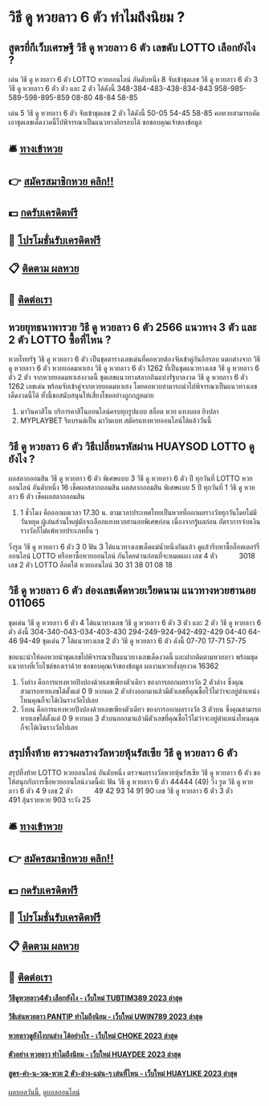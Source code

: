 # วิธี ดู หวยลาว 6 ตัว ทำไมถึงนิยม ?
## สูตรยี่กีเว็บเศรษฐี วิธี ดู หวยลาว 6 ตัว เลขดับ LOTTO เลือกยังไง ?
เด่น วิธี ดู หวยลาว 6 ตัว LOTTO หวยออนไลน์ อันดับหนึ่ง 8 จับเข้าชุดเลข วิธี ดู หวยลาว 6 ตัว 3 วิธี ดู หวยลาว 6 ตัว ตัว และ 2 ตัว ได้ดังนี้
348-384-483-438-834-843
958-985-589-598-895-859
08-80
48-84
58-85

เด่น 5 วิธี ดู หวยลาว 6 ตัว จับเข้าชุดเลข 2 ตัว ได้ดังนี้
50-05
54-45
58-85
คอหวยสามารถคัดเอาชุดเลขเด็ดงวดนี้ไปพิจารณาเป็นแนวทางอีกรอบได้
ขอขอบคุณเจ้าของข้อมูล

## 🛎 [ทางเข้าหวย](https://bit.ly/3BG5bNw)
## 👉 [สมัครสมาชิกหวย คลิก!!](https://bit.ly/3BG5bNw)
## 💵 [กดรับเครดิตฟรี](https://bit.ly/3C3mvgS)
## 👑 [โปรโมชั่นรับเครดิตฟรี](https://bit.ly/3C3mvgS)
## 📋 [ติดตาม ผลหวย](https://bit.ly/3C3mvgS)
## 📱 [ติดต่อเรา](https://bit.ly/3C3mvgS)

## หวยยุทธนาพารวย วิธี ดู หวยลาว 6 ตัว 2566 แนวทาง 3 ตัว และ 2 ตัว LOTTO ซื้อที่ไหน ?
หวยไทยรัฐ วิธี ดู หวยลาว 6 ตัว เป็นชุดตารางเลขเด่นที่คอหวยต้องจับเข้าคู่กันอีกรอบ แตกต่างจาก วิธี ดู หวยลาว 6 ตัว หวยยอดมหาเฮง วิธี ดู หวยลาว 6 ตัว 1262 ที่เป็นชุดแนวทางเลข วิธี ดู หวยลาว 6 ตัว 2 ตัว จากหวยยอดมหาเฮงงวดนี้ ชุดเลขแนวทางสลากกินแบ่งรัฐบาลงวด วิธี ดู หวยลาว 6 ตัว 1262 เลขเด่น พร้อมจับเข้าคู่จากหวยยอดมหาเฮง โดยคอหวยสามารถนำไปพิจารณาเป็นแนวทางเลขเด็ดงวดนี้ได้ ทั้งนี้ขอสนับสนุนให้เสี่ยงโชคอย่างถูกกฎหมาย
1. มาวินคาสิโน บริการคาสิโนออนไลน์ครบทุกรูปแบบ สล็อต หวย แทงบอล ยิงปลา
2. MYPLAYBET รีแบรนด์เป็น มาวินเบท สมัครแทงหวยออนไลน์ได้แล้ววันนี้

## วิธี ดู หวยลาว 6 ตัว วิธีเปลี่ยนรหัสผ่าน HUAYSOD LOTTO ดูยังไง ?
ผลสลากออมสิน วิธี ดู หวยลาว 6 ตัว พิเศษแบบ 3 วิธี ดู หวยลาว 6 ตัว ปี ทุกวันที่ LOTTO หวยออนไลน์ อันดับหนึ่ง 16 เช็คผลสลากออมสิน
ผลสลากออมสิน พิเศษแบบ 5 ปี ทุกวันที่ 1 วิธี ดู หวยลาว 6 ตัว เช็คผลสลากออมสิน
1. 1 ชั่วโมง คือออกผลเวลา 17.30 น. ตามเวลาประเทศไทยเป็นหวยที่ออกผลรางวัลทุกวันโดยไม่มีวันหยุด ผู้เล่นส่วนใหญ่มักจะเลือกแทงหวยฮานอยพิเศษก่อน เนื่องจากรู้ผลก่อน อัตราการจ่ายเงินรางวัลก็ไม่แพ้หวยประเภทอื่น ๆ

วิ่งรูด วิธี ดู หวยลาว 6 ตัว 3 0
ฟัน 3
ได้แนวทางเลขเด็ดแม่น้ำหนึ่งกันแล้ว ดูแล้วรีบหาซื้อล็อตเตอร์รี่ออนไลน์ LOTTO หรือหาซื้อหวยออนไลน์ กันโดยด่วนก่อนที่จะหมดแผง
เลข 4 ตัว           3018
เลข 2 ตัว LOTTO ล็อตโต้ หวยออนไลน์ 30 31 38 01 08 18

## วิธี ดู หวยลาว 6 ตัว ส่องเลขเด็ดหวยเวียดนาม แนวทางหวยฮานอย 011065
ชุดเด่น วิธี ดู หวยลาว 6 ตัว 4 ได้แนวทางเลข วิธี ดู หวยลาว 6 ตัว 3 ตัว และ 2 ตัว วิธี ดู หวยลาว 6 ตัว ดังนี้
304-340-043-034-403-430
294-249-924-942-492-429
04-40
64-46
94-49
ชุดเด่น 7 ได้แนวทางเลข 2 ตัว วิธี ดู หวยลาว 6 ตัว ดังนี้
07-70
17-71
57-75

ขอแนะนำให้คอหวยนำชุดเลขไปพิจารณาเป็นแนวทางเลขเด็ดงวดนี้ และฝากติดตามหวยลาว พร้อมชุดแนวทางที่เว็บไซต์ของเราด้วย
ขอขอบคุณเจ้าของข้อมูล
ผลงานหวยสั่งลุยงวด 16362
1. วิ่งล่าง คือการแทงหวยปิงปองด้วยเลขเพียงตัวเดียว ของการออกผลรางวัล 2 ตัวล่าง ซึ่งคุณสามารถทายเลขได้ตั้งแต่ 0 9 หากผล 2 ตัวล่างออกมาแล้วมีตัวเลขที่คุณซื้อไว้ไม่ว่าจะอยู่ตำแหน่งไหนคุณก็จะได้เงินรางวัลไปเลย
2. วิ่งบน คือการแทงหวยปิงปองด้วยเลขเพียงตัวเดียว ของการออกผลรางวัล 3 ตัวบน ซึ่งคุณสามารถทายเลขได้ตั้งแต่ 0 9 หากผล 3 ตัวบนออกมาแล้วมีตัวเลขที่คุณซื้อไว้ไม่ว่าจะอยู่ตำแหน่งไหนคุณก็จะได้เงินรางวัลไปเลย

## สรุปทิ้งท้าย ตรวจผลรางวัลหวยหุ้นรัสเซีย วิธี ดู หวยลาว 6 ตัว
สรุปทิ้งท้าย LOTTO หวยออนไลน์ อันดับหนึ่ง ตรวจผลรางวัลหวยหุ้นรัสเซีย วิธี ดู หวยลาว 6 ตัว ขอให้สนุกกับการซื้อหวยออนไลน์งวดนี้ค่ะ
ฟัน วิธี ดู หวยลาว 6 ตัว 44444 (49)
วิ่ง รูด วิธี ดู หวยลาว 6 ตัว 4 9
เลข 2 ตัว           49 42 93 14 91 90
เลข วิธี ดู หวยลาว 6 ตัว 3 ตัว           491 ลุ้นรวยหวย 903
ระวัง 25

## 🛎 [ทางเข้าหวย](https://bit.ly/3BG5bNw)
## 👉 [สมัครสมาชิกหวย คลิก!!](https://bit.ly/3BG5bNw)
## 💵 [กดรับเครดิตฟรี](https://bit.ly/3C3mvgS)
## 👑 [โปรโมชั่นรับเครดิตฟรี](https://bit.ly/3C3mvgS)
## 📋 [ติดตาม ผลหวย](https://bit.ly/3C3mvgS)
## 📱 [ติดต่อเรา](https://bit.ly/3C3mvgS)

#### [วิธีดูหวยลาว4ตัว เลือกยังไง - เว็บใหม่ TUBTIM389 2023 ล่าสุด](https://atom.io/themes/วิธีดูหวยลาว4ตัว%20เลือกยังไง%20-%20เว็บใหม่%20tubtim389%202023%20ล่าสุด)
#### [วิธีเล่นหวยลาว PANTIP ทำไมถึงนิยม - เว็บใหม่ UWIN789 2023 ล่าสุด](https://atom.io/themes/วิธีเล่นหวยลาว%20pantip%20ทำไมถึงนิยม%20-%20เว็บใหม่%20uwin789%202023%20ล่าสุด)
#### [หวยลาวดูยังไงบนล่าง ได้อย่างไร - เว็บใหม่ CHOKE 2023 ล่าสุด](https://atom.io/themes/หวยลาวดูยังไงบนล่าง%20ได้อย่างไร%20-%20เว็บใหม่%20choke%202023%20ล่าสุด)
#### [ตัวอย่าง หวยลาว ทำไมถึงนิยม - เว็บใหม่ HUAYDEE 2023 ล่าสุด](https://atom.io/themes/ตัวอย่าง%20หวยลาว%20ทำไมถึงนิยม%20-%20เว็บใหม่%20huaydee%202023%20ล่าสุด)
#### [สูตร-คํา-น-วณ-หวย 2 ตัว-ล่าง-แม่น-ๆ เล่นที่ไหน - เว็บใหม่ HUAYLIKE 2023 ล่าสุด](https://atom.io/themes/สูตร-คํา-น-วณ-หวย%202%20ตัว-ล่าง-แม่น-ๆ%20เล่นที่ไหน%20-%20เว็บใหม่%20huaylike%202023%20ล่าสุด)

[ผลบอลวันนี้](https://siamsport.tv "ผลบอลวันนี้"), [ดูบอลออนไลน์](https://siamsport.tv/ดูบอลสด "ดูบอลออนไลน์")